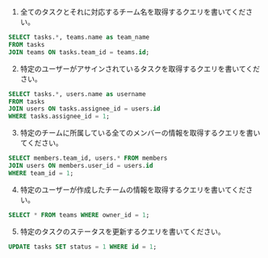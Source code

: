 1. 全てのタスクとそれに対応するチーム名を取得するクエリを書いてください。
```sql
SELECT tasks.*, teams.name as team_name
FROM tasks
JOIN teams ON tasks.team_id = teams.id;
```

2. 特定のユーザーがアサインされているタスクを取得するクエリを書いてください。
```sql
SELECT tasks.*, users.name as username
FROM tasks
JOIN users ON tasks.assignee_id = users.id
WHERE tasks.assignee_id = 1;
```

3. 特定のチームに所属している全てのメンバーの情報を取得するクエリを書いてください。
```sql
SELECT members.team_id, users.* FROM members
JOIN users ON members.user_id = users.id
WHERE team_id = 1;
```

4. 特定のユーザーが作成したチームの情報を取得するクエリを書いてください。
```sql
SELECT * FROM teams WHERE owner_id = 1;
```

5. 特定のタスクのステータスを更新するクエリを書いてください。
```sql
UPDATE tasks SET status = 1 WHERE id = 1;
```
